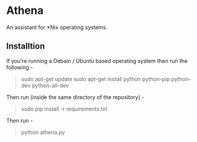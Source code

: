 # Athena
An assistant for *Nix operating systems.

## Installtion

If you're running a Debain / Ubuntu based operating system then run the following - 
> sudo apt-get update
> sudo apt-get install python python-pip python-dev python-all-dev

Then run (inside the same directory of the repository) - 
> sudo pip install -r requirements.txt

Then run - 
> python athena.py 